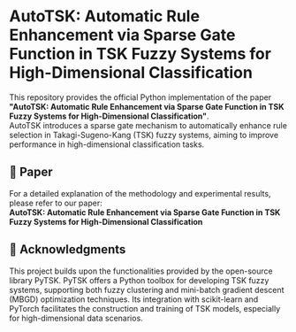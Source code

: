 # AutoTSK: Automatic Rule Enhancement via Sparse Gate Function in TSK Fuzzy Systems for High-Dimensional Classification

This repository provides the official Python implementation of the paper  
**"AutoTSK: Automatic Rule Enhancement via Sparse Gate Function in TSK Fuzzy Systems for High-Dimensional Classification"**.  
AutoTSK introduces a sparse gate mechanism to automatically enhance rule selection in Takagi-Sugeno-Kang (TSK) fuzzy systems, aiming to improve performance in high-dimensional classification tasks.

## 📄 Paper

For a detailed explanation of the methodology and experimental results, please refer to our paper:  
**AutoTSK: Automatic Rule Enhancement via Sparse Gate Function in TSK Fuzzy Systems for High-Dimensional Classification**

## 🙏 Acknowledgments
This project builds upon the functionalities provided by the open-source library PyTSK. PyTSK offers a Python toolbox for developing TSK fuzzy systems, supporting both fuzzy clustering and mini-batch gradient descent (MBGD) optimization techniques. Its integration with scikit-learn and PyTorch facilitates the construction and training of TSK models, especially for high-dimensional data scenarios.
